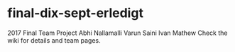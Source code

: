 # final-dix-sept-erledigt
2017 Final Team Project
Abhi Nallamalli
Varun Saini
Ivan Mathew
Check the wiki for details and team pages.
